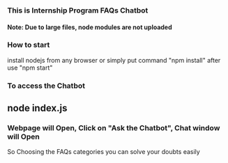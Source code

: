 
<h3>This is Internship Program FAQs Chatbot</h3>

<h4>Note: Due to large files, node modules are not uploaded</h4>
<h3>How to start</h3>
<p> install nodejs from any browser or simply put command "npm install" after use "npm start"</p>

<h3>To access the Chatbot</h3>
<h2> node index.js</h2>
<h3> Webpage will Open, Click on "Ask the Chatbot", Chat window will Open</h3>
<p>So Choosing the FAQs categories you can solve your doubts easily</p>
